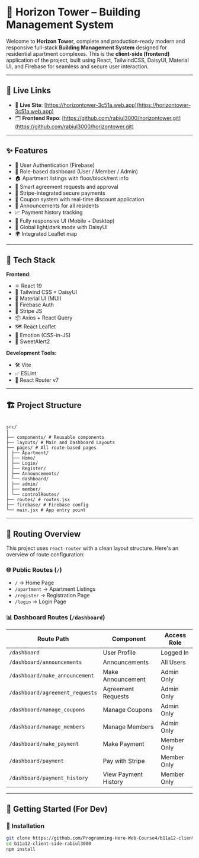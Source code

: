 # 🏢 Horizon Tower – Building Management System

Welcome to **Horizon Tower**, complete and production-ready modern and responsive full-stack **Building Management System** designed for residential apartment complexes. This is the **client-side (frontend)** application of the project, built using React, TailwindCSS, DaisyUI, Material UI, and Firebase for seamless and secure user interaction.

---

## 🔗 Live Links

- 🚀 **Live Site**: [https://horizontower-3c51a.web.app](https://horizontower-3c51a.web.app)
- 🗂️ **Frontend Repo**: [https://github.com/rabiul3000/horizontower.git](https://github.com/rabiul3000/horizontower.git)

---

## ✨ Features

- 🔐 User Authentication (Firebase)
- 👥 Role-based dashboard (User / Member / Admin)
- 🏠 Apartment listings with floor/block/rent info
- 📄 Smart agreement requests and approval
- 💸 Stripe-integrated secure payments
- 🧾 Coupon system with real-time discount application
- 📢 Announcements for all residents
- 📈 Payment history tracking
- 📱 Fully responsive UI (Mobile + Desktop)
- 🌙 Global light/dark mode with DaisyUI
- 🌍 Integrated Leaflet map

---

## 🧰 Tech Stack

**Frontend:**

- ⚛️ React 19
- 🎨 Tailwind CSS + DaisyUI
- 🧱 Material UI (MUI)
- 🔐 Firebase Auth
- 🧾 Stripe JS
- 📦 Axios + React Query
- 🗺️ React Leaflet
- 💅 Emotion (CSS-in-JS)
- 🧠 SweetAlert2

**Development Tools:**

- 🛠️ Vite
- ✅ ESLint
- 🔄 React Router v7

---

## 🏗️ Project Structure
```

src/
│
├── components/ # Reusable components
├── layouts/ # Main and Dashboard Layouts
├── pages/ # All route-based pages
│ ├── Apartment/
│ ├── Home/
│ ├── Login/
│ ├── Register/
│ ├── Announcements/
│ └── dashboard/
│ ├── admin/
│ ├── member/
│ └── controlRoutes/
├── routes/ # routes.jsx
├── firebase/ # Firebase config
└── main.jsx # App entry point

```

---

## 🔄 Routing Overview

This project uses `react-router` with a clean layout structure. Here's an overview of route configuration:

### 🌐 Public Routes (`/`)

- `/` → Home Page
- `/apartment` → Apartment Listings
- `/register` → Registration Page
- `/login` → Login Page

### 📊 Dashboard Routes (`/dashboard`)

| Route Path                     | Component                | Access Role  |
|-----------------------------   |--------------------------|--------------|
| `/dashboard`                   | User Profile             | Logged In    |
| `/dashboard/announcements`     | Announcements            | All Users    |
| `/dashboard/make_announcement` | Make Announcement        | Admin Only   |
| `/dashboard/agreement_requests`| Agreement Requests       | Admin Only   |
| `/dashboard/manage_coupons`    | Manage Coupons           | Admin Only   |
| `/dashboard/manage_members`    | Manage Members           | Admin Only   |
| `/dashboard/make_payment`      | Make Payment             | Member Only  |
| `/dashboard/payment`           | Pay with Stripe          | Member Only  |
| `/dashboard/payment_history`   | View Payment History     | Member Only  |

---

## 🚀 Getting Started (For Dev)

### 🔧 Installation

```bash
git clone https://github.com/Programming-Hero-Web-Course4/b11a12-client-side-rabiul3000.git
cd b11a12-client-side-rabiul3000
npm install
